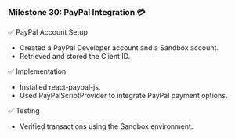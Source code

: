 ### Milestone 30: PayPal Integration 💳

✅ PayPal Account Setup
- Created a PayPal Developer account and a Sandbox account.
- Retrieved and stored the Client ID.

✅ Implementation
- Installed react-paypal-js.
- Used PayPalScriptProvider to integrate PayPal payment options.

✅ Testing
- Verified transactions using the Sandbox environment.

